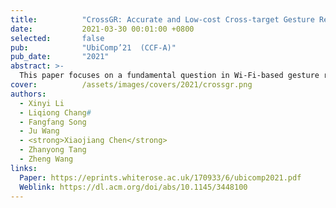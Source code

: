 ```yaml
---
title:          "CrossGR: Accurate and Low-cost Cross-target Gesture Recognition Using Wi-Fi"
date:           2021-03-30 00:01:00 +0800
selected:       false
pub:            "UbiComp’21  (CCF-A)"
pub_date:       "2021"
abstract: >-
  This paper focuses on a fundamental question in Wi-Fi-based gesture recognition: "Can we use the knowledge learned from some users to perform gesture recognition for others?". This problem is also known as cross-target recognition. It arises in many practical deployments of Wi-Fi-based gesture recognition where it is prohibitively expensive to collect training data from every single user. We present CrossGR, a low-cost cross-target gesture recognition system. As a departure from existing approaches, CrossGR does not require prior knowledge (such as who is currently performing a gesture) of the target user. Instead, CrossGR employs a deep neural network to extract user-agnostic but gesture-related Wi-Fi signal characteristics to perform gesture recognition. To provide sufficient training data to build an effective deep learning model, CrossGR employs a generative adversarial network to automatically generate many synthetic training data from a small set of real-world examples collected from a small number of users. Such a strategy allows CrossGR to minimize the user involvement and the associated cost in collecting training examples for building an accurate gesture recognition system. We evaluate CrossGR by applying it to perform gesture recognition across 10 users and 15 gestures. Experimental results show that CrossGR achieves an accuracy of over 82.6% (up to 99.75%). We demonstrate that CrossGR delivers comparable recognition accuracy, but uses an order of magnitude less training samples collected from the end-users when compared to state-of-the-art recognition systems. 
cover:          /assets/images/covers/2021/crossgr.png
authors:
  - Xinyi Li
  - Liqiong Chang#
  - Fangfang Song
  - Ju Wang 
  - <strong>Xiaojiang Chen</strong>
  - Zhanyong Tang
  - Zheng Wang
links:
  Paper: https://eprints.whiterose.ac.uk/170933/6/ubicomp2021.pdf
  Weblink: https://dl.acm.org/doi/abs/10.1145/3448100
---
```


